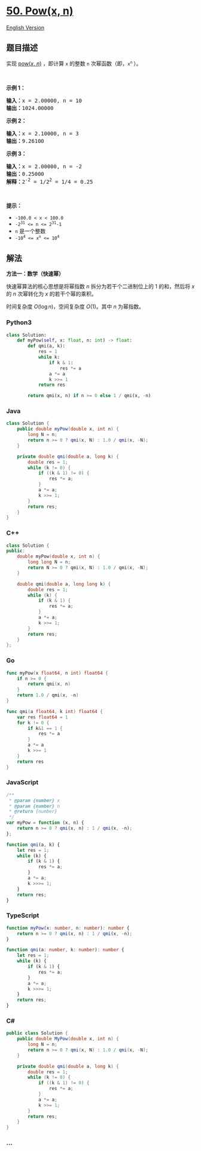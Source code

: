 # [50. Pow(x, n)](https://leetcode.cn/problems/powx-n)

[English Version](/solution/0000-0099/0050.Pow%28x%2C%20n%29/README_EN.md)

## 题目描述

<!-- 这里写题目描述 -->

<p>实现&nbsp;<a href="https://www.cplusplus.com/reference/valarray/pow/" target="_blank">pow(<em>x</em>, <em>n</em>)</a>&nbsp;，即计算 <code>x</code> 的整数&nbsp;<code>n</code> 次幂函数（即，<code>x<sup>n</sup></code><sup><span style="font-size:10.8333px"> </span></sup>）。</p>

<p>&nbsp;</p>

<p><strong>示例 1：</strong></p>

<pre>
<strong>输入：</strong>x = 2.00000, n = 10
<strong>输出：</strong>1024.00000
</pre>

<p><strong>示例 2：</strong></p>

<pre>
<strong>输入：</strong>x = 2.10000, n = 3
<strong>输出：</strong>9.26100
</pre>

<p><strong>示例 3：</strong></p>

<pre>
<strong>输入：</strong>x = 2.00000, n = -2
<strong>输出：</strong>0.25000
<strong>解释：</strong>2<sup>-2</sup> = 1/2<sup>2</sup> = 1/4 = 0.25
</pre>

<p>&nbsp;</p>

<p><strong>提示：</strong></p>

<ul>
	<li><code>-100.0 &lt; x &lt; 100.0</code></li>
	<li><code>-2<sup>31</sup> &lt;= n &lt;= 2<sup>31</sup>-1</code></li>
	<li><code>n</code>&nbsp;是一个整数</li>
	<li><code>-10<sup>4</sup> &lt;= x<sup>n</sup> &lt;= 10<sup>4</sup></code></li>
</ul>

## 解法

<!-- 这里可写通用的实现逻辑 -->

**方法一：数学（快速幂）**

快速幂算法的核心思想是将幂指数 $n$ 拆分为若干个二进制位上的 $1$ 的和，然后将 $x$ 的 $n$ 次幂转化为 $x$ 的若干个幂的乘积。

时间复杂度 $O(\log n)$，空间复杂度 $O(1)$。其中 $n$ 为幂指数。

<!-- tabs:start -->

### **Python3**

<!-- 这里可写当前语言的特殊实现逻辑 -->

```python
class Solution:
    def myPow(self, x: float, n: int) -> float:
        def qmi(a, k):
            res = 1
            while k:
                if k & 1:
                    res *= a
                a *= a
                k >>= 1
            return res

        return qmi(x, n) if n >= 0 else 1 / qmi(x, -n)
```

### **Java**

<!-- 这里可写当前语言的特殊实现逻辑 -->

```java
class Solution {
    public double myPow(double x, int n) {
        long N = n;
        return n >= 0 ? qmi(x, N) : 1.0 / qmi(x, -N);
    }

    private double qmi(double a, long k) {
        double res = 1;
        while (k != 0) {
            if ((k & 1) != 0) {
                res *= a;
            }
            a *= a;
            k >>= 1;
        }
        return res;
    }
}
```

### **C++**

```cpp
class Solution {
public:
    double myPow(double x, int n) {
        long long N = n;
        return N >= 0 ? qmi(x, N) : 1.0 / qmi(x, -N);
    }

    double qmi(double a, long long k) {
        double res = 1;
        while (k) {
            if (k & 1) {
                res *= a;
            }
            a *= a;
            k >>= 1;
        }
        return res;
    }
};
```

### **Go**

```go
func myPow(x float64, n int) float64 {
	if n >= 0 {
		return qmi(x, n)
	}
	return 1.0 / qmi(x, -n)
}

func qmi(a float64, k int) float64 {
	var res float64 = 1
	for k != 0 {
		if k&1 == 1 {
			res *= a
		}
		a *= a
		k >>= 1
	}
	return res
}
```

### **JavaScript**

```js
/**
 * @param {number} x
 * @param {number} n
 * @return {number}
 */
var myPow = function (x, n) {
    return n >= 0 ? qmi(x, n) : 1 / qmi(x, -n);
};

function qmi(a, k) {
    let res = 1;
    while (k) {
        if (k & 1) {
            res *= a;
        }
        a *= a;
        k >>>= 1;
    }
    return res;
}
```

### **TypeScript**

```ts
function myPow(x: number, n: number): number {
    return n >= 0 ? qmi(x, n) : 1 / qmi(x, -n);
}

function qmi(a: number, k: number): number {
    let res = 1;
    while (k) {
        if (k & 1) {
            res *= a;
        }
        a *= a;
        k >>>= 1;
    }
    return res;
}
```

### **C#**

```cs
public class Solution {
    public double MyPow(double x, int n) {
        long N = n;
        return n >= 0 ? qmi(x, N) : 1.0 / qmi(x, -N);
    }

    private double qmi(double a, long k) {
        double res = 1;
        while (k != 0) {
            if ((k & 1) != 0) {
                res *= a;
            }
            a *= a;
            k >>= 1;
        }
        return res;
    }
}
```

### **...**

```

```

<!-- tabs:end -->
